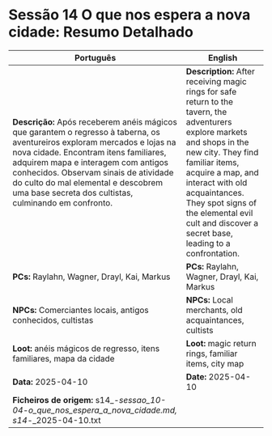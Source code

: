 # Sessão 14  O que nos espera a nova cidade: Resumo Detalhado

| Português | English |
|-----------|---------|
| **Descrição:** Após receberem anéis mágicos que garantem o regresso à taberna, os aventureiros exploram mercados e lojas na nova cidade. Encontram itens familiares, adquirem mapa e interagem com antigos conhecidos. Observam sinais de atividade do culto do mal elemental e descobrem uma base secreta dos cultistas, culminando em confronto. | **Description:** After receiving magic rings for safe return to the tavern, the adventurers explore markets and shops in the new city. They find familiar items, acquire a map, and interact with old acquaintances. They spot signs of the elemental evil cult and discover a secret base, leading to a confrontation. |
| **PCs:** Raylahn, Wagner, Drayl, Kai, Markus | **PCs:** Raylahn, Wagner, Drayl, Kai, Markus |
| **NPCs:** Comerciantes locais, antigos conhecidos, cultistas | **NPCs:** Local merchants, old acquaintances, cultists |
| **Loot:** anéis mágicos de regresso, itens familiares, mapa da cidade | **Loot:** magic return rings, familiar items, city map |
| **Data:** 2025-04-10 | **Date:** 2025-04-10 |
| **Ficheiros de origem:** s14_-_sessao_10-04_-_o_que_nos_espera_a_nova_cidade.md, s14_-_2025-04-10.txt |
























